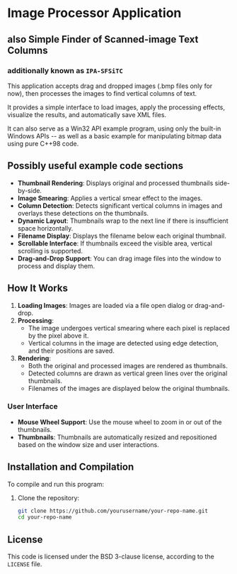 # Image Processor Application
## also Simple Finder of Scanned-image Text Columns
### additionally known as `IPA-SFSiTC`

This application accepts drag and dropped images (.bmp files only for now), then processes the images to find vertical columns of text.

It provides a simple interface to load images, apply the processing effects, visualize the results, and automatically save XML files.

It can also serve as a Win32 API example program, using only the built-in Windows APIs -- as well as a basic example for manipulating
bitmap data using pure C++98 code.

## Possibly useful example code sections

- **Thumbnail Rendering**: Displays original and processed thumbnails side-by-side.
- **Image Smearing**: Applies a vertical smear effect to the images.
- **Column Detection**: Detects significant vertical columns in images and overlays these detections on the thumbnails.
- **Dynamic Layout**: Thumbnails wrap to the next line if there is insufficient space horizontally.
- **Filename Display**: Displays the filename below each original thumbnail.
- **Scrollable Interface**: If thumbnails exceed the visible area, vertical scrolling is supported.
- **Drag-and-Drop Support**: You can drag image files into the window to process and display them.

## How It Works

1. **Loading Images**: Images are loaded via a file open dialog or drag-and-drop.
2. **Processing**: 
    - The image undergoes vertical smearing where each pixel is replaced by the pixel above it.
    - Vertical columns in the image are detected using edge detection, and their positions are saved.
3. **Rendering**: 
    - Both the original and processed images are rendered as thumbnails.
    - Detected columns are drawn as vertical green lines over the original thumbnails.
    - Filenames of the images are displayed below the original thumbnails.

### User Interface

- **Mouse Wheel Support**: Use the mouse wheel to zoom in or out of the thumbnails.
- **Thumbnails**: Thumbnails are automatically resized and repositioned based on the window size and user interactions.

## Installation and Compilation

To compile and run this program:

1. Clone the repository:
   ```bash
   git clone https://github.com/yourusername/your-repo-name.git
   cd your-repo-name

## License
This code is licensed under the BSD 3-clause license, according to the `LICENSE` file.
